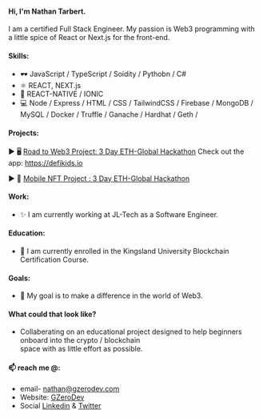 
#### Hi, I'm Nathan Tarbert. 
I am a certified Full Stack Engineer. My passion is Web3 programming with a little spice of React or Next.js for the front-end.

#### Skills:
* 🕶️ JavaScript / TypeScript / Soidity / Pythobn / C#
* ⚛  REACT, NEXT.js
* 📱  REACT-NATIVE / IONIC
* 💻 Node / Express / HTML / CSS / TailwindCSS / Firebase / MongoDB / MySQL / Docker / Truffle / Ganache / Hardhat / Geth /

#### Projects:
  ▶️  🖥️ <a href="https://showcase.ethglobal.com/roadtoweb3/allocate">Road to Web3 Project: 3 Day ETH-Global Hackathon</a> Check out the app: https://defikids.io </br>
  
  ▶️  📱 <a href="https://showcase.ethglobal.com/nfthack2022/anala-art"> Mobile NFT Project : 3 Day ETH-Global Hackathon</a>

#### Work:
- ✨ I am currently working at JL-Tech as a Software Engineer. 

#### Education:
- 🔭 I am currently enrolled in the Kingsland University Blockchain Certification Course. 

#### Goals:
- 👯 My goal is to make a difference in the world of Web3. </br> 
#### What could that look like?
-   Collaberating on an educational project designed to help beginners onboard into
the crypto / blockchain </br> space with as little effort as possible. 
 
#### 📫 reach me @:
- email- nathan@gzerodev.com 
- Website: <a href="https://www.gzerodev.com">GZeroDev</a>
- Social <a href="https://linkedin.com/in/nathan-tarbert/">Linkedin</a> & <a href="https://twitter.com/nathan_tarbert">Twitter</a>








